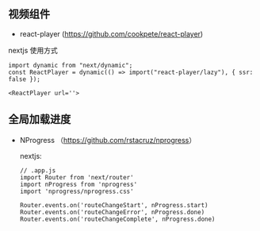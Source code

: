

## 视频组件

- react-player (<https://github.com/cookpete/react-player>)

nextjs 使用方式

```
import dynamic from "next/dynamic";
const ReactPlayer = dynamic(() => import("react-player/lazy"), { ssr: false });

<ReactPlayer url=''>
```

## 全局加载进度

- NProgress （<https://github.com/rstacruz/nprogress>）
  
  nextjs:
  
  ```
  // .app.js
  import Router from 'next/router'
  import nProgress from 'nprogress'
  import 'nprogress/nprogress.css'

  Router.events.on('routeChangeStart', nProgress.start)
  Router.events.on('routeChangeError', nProgress.done)
  Router.events.on('routeChangeComplete', nProgress.done)
  ```
